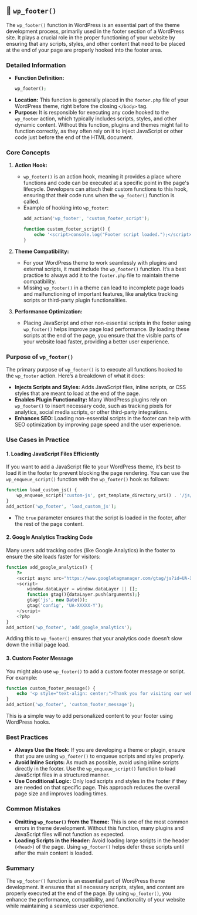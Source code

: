 ## 📌 `wp_footer()`

The `wp_footer()` function in WordPress is an essential part of the theme development process, primarily used in the footer section of a WordPress site. It plays a crucial role in the proper functioning of your website by ensuring that any scripts, styles, and other content that need to be placed at the end of your page are properly hooked into the footer area.

### Detailed Information

- **Function Definition:** 
  ```php
  wp_footer();
  ```
- **Location:** This function is generally placed in the `footer.php` file of your WordPress theme, right before the closing `</body>` tag.
- **Purpose:** It is responsible for executing any code hooked to the `wp_footer` action, which typically includes scripts, styles, and other dynamic content. Without this function, plugins and themes might fail to function correctly, as they often rely on it to inject JavaScript or other code just before the end of the HTML document.

### Core Concepts

1. **Action Hook:**
   - `wp_footer()` is an action hook, meaning it provides a place where functions and code can be executed at a specific point in the page's lifecycle. Developers can attach their custom functions to this hook, ensuring that their code runs when the `wp_footer()` function is called.
   - Example of hooking into `wp_footer`:
     ```php
     add_action('wp_footer', 'custom_footer_script');
     
     function custom_footer_script() {
         echo '<script>console.log("Footer script loaded.");</script>';
     }
     ```

2. **Theme Compatibility:**
   - For your WordPress theme to work seamlessly with plugins and external scripts, it must include the `wp_footer()` function. It’s a best practice to always add it to the `footer.php` file to maintain theme compatibility.
   - Missing `wp_footer()` in a theme can lead to incomplete page loads and malfunctioning of important features, like analytics tracking scripts or third-party plugin functionalities.

3. **Performance Optimization:**
   - Placing JavaScript and other non-essential scripts in the footer using `wp_footer()` helps improve page load performance. By loading these scripts at the end of the page, you ensure that the visible parts of your website load faster, providing a better user experience.

### Purpose of `wp_footer()`

The primary purpose of `wp_footer()` is to execute all functions hooked to the `wp_footer` action. Here’s a breakdown of what it does:
- **Injects Scripts and Styles:** Adds JavaScript files, inline scripts, or CSS styles that are meant to load at the end of the page.
- **Enables Plugin Functionality:** Many WordPress plugins rely on `wp_footer()` to insert necessary code, such as tracking pixels for analytics, social media scripts, or other third-party integrations.
- **Enhances SEO:** Loading non-essential scripts in the footer can help with SEO optimization by improving page speed and the user experience.

### Use Cases in Practice

#### 1. **Loading JavaScript Files Efficiently**

If you want to add a JavaScript file to your WordPress theme, it’s best to load it in the footer to prevent blocking the page rendering. You can use the `wp_enqueue_script()` function with the `wp_footer()` hook as follows:

```php
function load_custom_js() {
    wp_enqueue_script('custom-js', get_template_directory_uri() . '/js/custom.js', array(), null, true);
}
add_action('wp_footer', 'load_custom_js');
```

- The `true` parameter ensures that the script is loaded in the footer, after the rest of the page content.

#### 2. **Google Analytics Tracking Code**

Many users add tracking codes (like Google Analytics) in the footer to ensure the site loads faster for visitors:

```php
function add_google_analytics() {
    ?>
    <script async src="https://www.googletagmanager.com/gtag/js?id=UA-XXXXX-Y"></script>
    <script>
        window.dataLayer = window.dataLayer || [];
        function gtag(){dataLayer.push(arguments);}
        gtag('js', new Date());
        gtag('config', 'UA-XXXXX-Y');
    </script>
    <?php
}
add_action('wp_footer', 'add_google_analytics');
```

Adding this to `wp_footer()` ensures that your analytics code doesn’t slow down the initial page load.

#### 3. **Custom Footer Message**

You might also use `wp_footer()` to add a custom footer message or script. For example:

```php
function custom_footer_message() {
    echo '<p style="text-align: center;">Thank you for visiting our website!</p>';
}
add_action('wp_footer', 'custom_footer_message');
```

This is a simple way to add personalized content to your footer using WordPress hooks.

### Best Practices

- **Always Use the Hook:** If you are developing a theme or plugin, ensure that you are using `wp_footer()` to enqueue scripts and styles properly.
- **Avoid Inline Scripts:** As much as possible, avoid using inline scripts directly in the footer. Use the `wp_enqueue_script()` function to load JavaScript files in a structured manner.
- **Use Conditional Logic:** Only load scripts and styles in the footer if they are needed on that specific page. This approach reduces the overall page size and improves loading times.

### Common Mistakes

- **Omitting `wp_footer()` from the Theme:** This is one of the most common errors in theme development. Without this function, many plugins and JavaScript files will not function as expected.
- **Loading Scripts in the Header:** Avoid loading large scripts in the header (`<head>`) of the page. Using `wp_footer()` helps defer these scripts until after the main content is loaded.

### Summary

The `wp_footer()` function is an essential part of WordPress theme development. It ensures that all necessary scripts, styles, and content are properly executed at the end of the page. By using `wp_footer()`, you enhance the performance, compatibility, and functionality of your website while maintaining a seamless user experience.